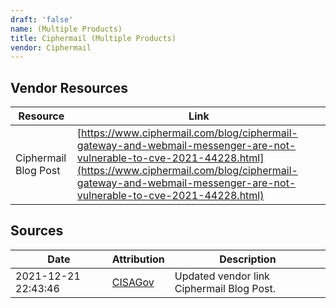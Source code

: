 ```yaml
---
draft: 'false'
name: (Multiple Products)
title: Ciphermail (Multiple Products)
vendor: Ciphermail
---
```


## Vendor Resources
| Resource | Link |
| --- | --- |
| Ciphermail Blog Post | [https://www.ciphermail.com/blog/ciphermail-gateway-and-webmail-messenger-are-not-vulnerable-to-cve-2021-44228.html](https://www.ciphermail.com/blog/ciphermail-gateway-and-webmail-messenger-are-not-vulnerable-to-cve-2021-44228.html) |



## Sources
| Date | Attribution | Description |
| --- | --- | --- |
| 2021-12-21 22:43:46 | [CISAGov](https://raw.githubusercontent.com/cisagov/log4j-affected-db/develop/README.md) | Updated vendor link Ciphermail Blog Post.  |
